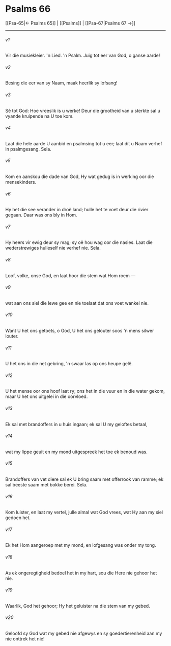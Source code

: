 # Psalms 66

[[Psa-65|← Psalms 65]] | [[Psalms]] | [[Psa-67|Psalms 67 →]]
***

###### v1
Vir die musiekleier. 'n Lied. 'n Psalm. Juig tot eer van God, o ganse aarde! 
###### v2
Besing die eer van sy Naam, maak heerlik sy lofsang! 
###### v3
Sê tot God: Hoe vreeslik is u werke! Deur die grootheid van u sterkte sal u vyande kruipende na U toe kom. 
###### v4
Laat die hele aarde U aanbid en psalmsing tot u eer; laat dit u Naam verhef in psalmgesang. Sela. 
###### v5
Kom en aanskou die dade van God, Hy wat gedug is in werking oor die mensekinders. 
###### v6
Hy het die see verander in droë land; hulle het te voet deur die rivier gegaan. Daar was ons bly in Hom. 
###### v7
Hy heers vir ewig deur sy mag; sy oë hou wag oor die nasies. Laat die wederstrewiges hulleself nie verhef nie. Sela. 
###### v8
Loof, volke, onse God, en laat hoor die stem wat Hom roem — 
###### v9
wat aan ons siel die lewe gee en nie toelaat dat ons voet wankel nie. 
###### v10
Want U het ons getoets, o God, U het ons gelouter soos 'n mens silwer louter. 
###### v11
U het ons in die net gebring, 'n swaar las op ons heupe gelê. 
###### v12
U het mense oor ons hoof laat ry; ons het in die vuur en in die water gekom, maar U het ons uitgelei in die oorvloed. 
###### v13
Ek sal met brandoffers in u huis ingaan; ek sal U my geloftes betaal, 
###### v14
wat my lippe geuit en my mond uitgespreek het toe ek benoud was. 
###### v15
Brandoffers van vet diere sal ek U bring saam met offerrook van ramme; ek sal beeste saam met bokke berei. Sela. 
###### v16
Kom luister, en laat my vertel, julle almal wat God vrees, wat Hy aan my siel gedoen het. 
###### v17
Ek het Hom aangeroep met my mond, en lofgesang was onder my tong. 
###### v18
As ek ongeregtigheid bedoel het in my hart, sou die Here nie gehoor het nie. 
###### v19
Waarlik, God het gehoor; Hy het geluister na die stem van my gebed. 
###### v20
Geloofd sy God wat my gebed nie afgewys en sy goedertierenheid aan my nie onttrek het nie! 

